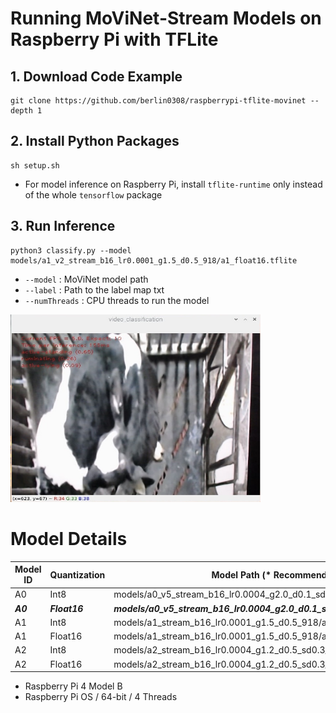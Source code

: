 #  Running MoViNet-Stream Models on Raspberry Pi with TFLite


## 1. Download Code Example

```
git clone https://github.com/berlin0308/raspberrypi-tflite-movinet --depth 1
```

## 2. Install Python Packages

```
sh setup.sh
```

+ For model inference on Raspberry Pi, install ```tflite-runtime``` only instead of the whole ```tensorflow``` package

## 3. Run Inference

```
python3 classify.py --model models/a1_v2_stream_b16_lr0.0001_g1.5_d0.5_918/a1_float16.tflite
```

+ ```--model``` : MoViNet model path
+ ```--label``` : Path to the label map txt
+ ```--numThreads``` : CPU threads to run the model

<img src="display.jpg" style="width:400px;height:300px;">

# Model Details

| Model ID | Quantization | Model Path (* Recommended) | Latency | F1-score |
|----------|--------------|------------|---------------------------|----------|
| A0 | Int8 | models/a0_v5_stream_b16_lr0.0004_g2.0_d0.1_sd0.0_92/a0_int8.tflite | 35 ms | 0.312 |
| ***A0*** | ***Float16*** |***models/a0_v5_stream_b16_lr0.0004_g2.0_d0.1_sd0.0_92/a0_float16.tflite****| ***47 ms*** | ***0.916*** |
| A1 | Int8 | models/a1_stream_b16_lr0.0001_g1.5_d0.5_918/a1_int8.tflite | 49 ms | 0.579 |
| A1 | Float16 | models/a1_stream_b16_lr0.0001_g1.5_d0.5_918/a1_float16.tflite | 98 ms | 0.918 |
| A2 | Int8 | models/a2_stream_b16_lr0.0004_g1.2_d0.5_sd0.3_929/a2_int8.tflite | 78 ms | 0.764 |
| A2 | Float16 | models/a2_stream_b16_lr0.0004_g1.2_d0.5_sd0.3_929/a2_float16.tflite | 154 ms | 0.929 |

+ Raspberry Pi 4 Model B
+ Raspberry Pi OS / 64-bit / 4 Threads
